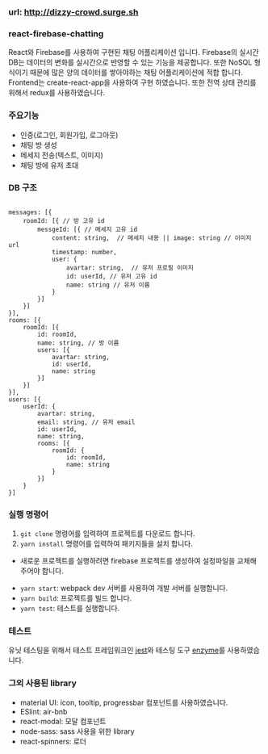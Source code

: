 ### url: http://dizzy-crowd.surge.sh

### react-firebase-chatting
React와 Firebase를 사용하여 구현된 채팅 어플리케이션 입니다. Firebase의 실시간 DB는 데이터의 변화를 실시간으로 반영할 수 있는 기능을 제공합니다. 또한 NoSQL 형식이기 때문에 많은 양의 데이터를 쌓아야하는 채팅 어플리케이션에 적합 합니다. Frontend는 create-react-app을 사용하여 구현 하였습니다. 또한 전역 상태 관리를 위해서 redux를 사용하였습니다.

### 주요기능
- 인증(로그인, 회원가입, 로그아웃) 
- 채팅 방 생성
- 메세지 전송(텍스트, 이미지)
- 채팅 방에 유저 초대

### DB 구조
```

messages: [{
    roomId: [{ // 방 고유 id
        messgeId: [{ // 메세지 고유 id
            content: string,  // 메세지 내용 || image: string // 이미지 url
            timestamp: number,
            user: {
                avartar: string,  // 유저 프로필 이미지
                id: userId, // 유저 고유 id
                name: string // 유저 이름
            }
        }]
    }]
}],
rooms: [{
    roomId: [{
        id: roomId,
        name: string, // 방 이름
        users: [{
            avartar: string,
            id: userId,
            name: string
        }]
    }]
}],
users: [{
    userId: {
        avartar: string,
        email: string, // 유저 email
        id: userId,
        name: string,
        rooms: [{
            roomId: {
                id: roomId,
                name: string
            }
        }] 
    }
}]                  
```

### 실행 명령어
1. `git clone` 명령어를 입력하여 프로젝트를 다운로드 합니다.
2. `yarn install` 명령어를 입력하여 패키지들을 설치 합니다.

* 새로운 프로젝트를 실행하려면 firebase 프로젝트를 생성하여 설정파일을 교체해 주어야 합니다.

- `yarn start`: webpack dev 서버를 사용하여 개발 서버를 실행합니다.
- `yarn build`: 프로젝트를 빌드 합니다.
- `yarn test`: 테스트를 실행합니다.

### 테스트
유닛 테스팅을 위해서 테스트 프레임워크인 [jest](https://jestjs.io/)와 테스팅 도구 [enzyme](https://github.com/airbnb/enzyme)를 사용하였습니다.

### 그외 사용된 library
- material UI: icon, tooltip, progressbar 컴포넌트를 사용하였습니다.
- ESlint: air-bnb
- react-modal: 모달 컴포넌트
- node-sass: sass 사용을 위한 library
- react-spinners: 로더

